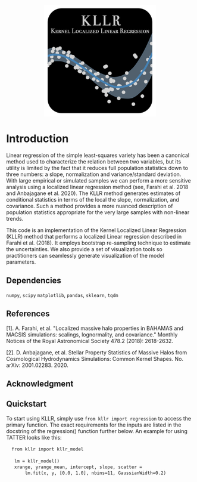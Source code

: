 <p align="center">
  <img src="logo.png" width="300" title="logo">
</p>

# Introduction

 
Linear regression of the simple least-squares variety has been a canonical method used to characterize
 the relation between two variables, but its utility is limited by the fact that it reduces full 
 population statistics down to three numbers: a slope, normalization and variance/standard deviation.
 With large empirical or simulated samples we can perform a more sensitive analysis
 using a localized linear regression method (see, Farahi et al. 2018 and Anbajagane et al. 2020).
 The KLLR method generates estimates of conditional statistics in terms of the local the slope, normalization,
 and covariance. Such a method provides a more nuanced description of population statistics appropriate
 for the very large samples with non-linear trends.

This code is an implementation of the Kernel Localized Linear Regression (KLLR) method 
that performs a localized Linear regression described in Farahi et al. (2018). It employs 
bootstrap re-sampling technique to estimate the uncertainties. We also provide a set of visualization
tools so practitioners can seamlessly generate visualization of the model parameters.


## Dependencies

`numpy`, `scipy`  `matplotlib`, `pandas`, `sklearn`, `tqdm`

## References

[1]. A. Farahi, et al. "Localized massive halo properties in BAHAMAS and MACSIS simulations: scalings, lognormality, and covariance." Monthly Notices of the Royal Astronomical Society 478.2 (2018): 2618-2632.

[2]. D. Anbajagane, et al. Stellar Property Statistics of Massive Halos from Cosmological Hydrodynamics Simulations: Common Kernel Shapes. No. arXiv: 2001.02283. 2020.


## Acknowledgment


## Quickstart

To start using KLLR, simply use `from kllr import regression` to
access the primary function. The exact requirements for the inputs are
listed in the docstring of the regression() function further below.
An example for using TATTER looks like this:

      from kllr import kllr_model
       
       lm = kllr_model()
       xrange, yrange_mean, intercept, slope, scatter =
           lm.fit(x, y, [0.0, 1.0], nbins=11, GaussianWidth=0.2)


